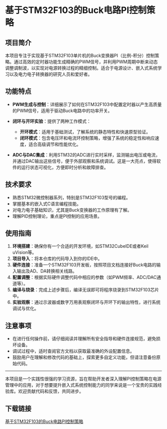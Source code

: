 # 基于STM32F103的Buck电路PI控制策略

## 项目简介

本项目专注于实现基于STM32F103单片机的Buck变换器PI（比例-积分）控制策略。通过高效的定时器功能生成精确的PWM信号，并利用PWM周期中断来动态调整调制波，以实现对电源转换过程的精细控制。适合于电源设计、嵌入式系统学习以及电力电子转换器的研究人员和爱好者。

## 功能特点

- **PWM生成与控制**：详细展示了如何在STM32F103中配置定时器以产生高质量的PWM信号，适用于驱动Buck电路中的功率开关。
  
- **闭环与开环实验**：提供了两种工作模式：
    - **开环模式**：适用于基础测试，了解系统的静态特性和快速原型验证。
    - **闭环模式**：包含电压环和电流环控制策略，增强了系统的稳定性和响应速度，适合高级调节和性能优化。
    
- **ADC与DAC集成**：利用STM32的ADC进行实时采样，监测输出电压或电流，并通过DAC输出这些信号，便于外部观察和系统调试。这是一大亮点，使得软件的运行状态可视化，方便即时分析和故障排查。

## 技术要求

- 熟悉STM32微控制器系列，特别是STM32F103型号的编程。
- 掌握基本的嵌入式C语言编程技能。
- 对电力电子基础知识，尤其是Buck变换器的工作原理有了解。
- 理解PID控制理论，重点是PI控制的应用场景。

## 使用指南

1. **环境搭建**：确保你有一个合适的开发环境，如STM32CubeIDE或者Keil uVision等。
2. **项目导入**：将本仓库的代码导入到你的IDE中。
3. **硬件连接**：准备一个STM32F103开发板，按照项目文档连接好Buck电路的输入输出及AD、DA转换相关线路。
4. **配置调整**：根据实际硬件调整代码中相应的参数（如PWM频率、ADC/DAC通道等）。
5. **编译与烧录**：完成上述步骤后，编译无误即可将程序烧录到STM32F103芯片中。
6. **实验观察**：通过示波器或数字万用表观察闭环与开环下的输出特性，进行系统调试与优化。

## 注意事项

- 在进行任何操作前，请仔细阅读并理解所有安全指导和硬件连接规范，避免损坏设备。
- 调试过程中，适时查阅官方文档以获取最准确的外设配置信息。
- 鼓励用户在理解和修改代码的基础上，探索更多自定义功能，但请注意备份原始代码。

---

本项目是一个实践性很强的学习资源，旨在帮助开发者深入理解PI控制策略在电源管理中的应用，对于想要提升嵌入式系统控制能力的同学来说是一个宝贵的实践经验库。欢迎贡献代码和反馈，共同进步。

## 下载链接

[基于STM32F103的Buck电路PI控制策略](https://pan.quark.cn/s/0a1262a988c8)